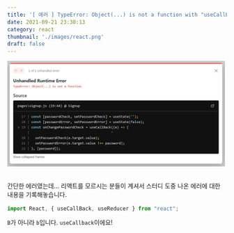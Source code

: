 ```yaml
---
title: '[ 에러 ] TypeError: Object(...) is not a function with "useCallBack"'
date: 2021-09-21 23:30:13
category: react
thumbnail: './images/react.png'
draft: false
---
```


<div>

<img src="./images/2021-react-01.jpg" alt="오류" width="500"/>

</div>

<br>

간단한 에러였는데... 리액트를 모르시는 분들이 계셔서 스터디 도중 나온 에러에 대한 내용을 기록해놓습니다.

```js
import React, { useCallBack, useReducer } from "react";
```

`B`가 아니라 `b`입니다. `useCallback`이에요!

<br>